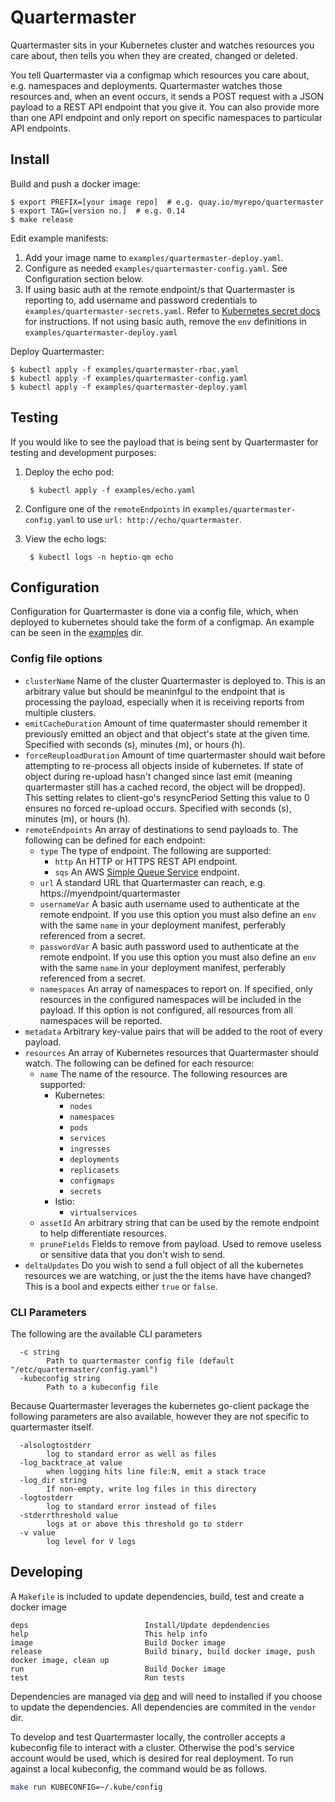 # Quartermaster

Quartermaster sits in your Kubernetes cluster and watches resources you care about, then tells you when they are created, changed or deleted.

You tell Quartermaster via a configmap which resources you care about, e.g. namespaces and deployments.  Quartermaster watches those resources and, when an event occurs, it sends a POST request with a JSON payload to a REST API endpoint that you give it.  You can also provide more than one API endpoint and only report on specific namespaces to particular API endpoints.

## Install

Build and push a docker image:

    $ export PREFIX=[your image repo]  # e.g. quay.io/myrepo/quartermaster
    $ export TAG=[version no.]  # e.g. 0.14
    $ make release

Edit example manifests:

1. Add your image name to `examples/quartermaster-deploy.yaml`.
2. Configure as needed `examples/quartermaster-config.yaml`.  See Configuration section below.
3. If using basic auth at the remote endpoint/s that Quartermaster is reporting to, add username and password credentials to `examples/quartermaster-secrets.yaml`.  Refer to [Kubernetes secret docs](https://kubernetes.io/docs/concepts/configuration/secret/#creating-a-secret-manually) for instructions.  If not using basic auth, remove the `env` definitions in `examples/quartermaster-deploy.yaml`

Deploy Quartermaster:

    $ kubectl apply -f examples/quartermaster-rbac.yaml
    $ kubectl apply -f examples/quartermaster-config.yaml
    $ kubectl apply -f examples/quartermaster-deploy.yaml

## Testing

If you would like to see the payload that is being sent by Quartermaster for testing and development purposes:

1. Deploy the echo pod:

        $ kubectl apply -f examples/echo.yaml

2. Configure one of the `remoteEndpoints` in `examples/quartermaster-config.yaml` to use `url: http://echo/quartermaster`.
3. View the echo logs:

        $ kubectl logs -n heptio-qm echo

## Configuration

Configuration for Quartermaster is done via a config file, which, when deployed to kubernetes should take the form of a configmap. An example can be seen in the [examples](examples) dir.

### Config file options

* `clusterName` Name of the cluster Quartermaster is deployed to.  This is an arbitrary value but should be meaninfgul to the endpoint that is processing the payload, especially when it is receiving reports from multiple clusters.
* `emitCacheDuration` Amount of time quatermaster should remember it previously emitted an object and that object's state at the given time. Specified with seconds (s), minutes (m), or hours (h).
* `forceReuploadDuration` Amount of time quartermaster should wait before attempting to re-process all objects inside of kubernetes. If state of object during re-upload hasn't changed since last emit (meaning quartermaster still has a cached record, the object will be dropped). This setting relates to client-go's resyncPeriod Setting this value to 0 ensures no forced re-upload occurs. Specified with seconds (s), minutes (m), or hours (h).
* `remoteEndpoints` An array of destinations to send payloads to. The following can be defined for each endpoint:
    - `type` The type of endpoint.  The following are supported:
        * `http` An HTTP or HTTPS REST API endpoint.
        * `sqs` An AWS [Simple Queue Service](https://aws.amazon.com/sqs/) endpoint.
    - `url` A standard URL that Quartermaster can reach, e.g. https://myendpoint/quartermaster
    - `usernameVar` A basic auth username used to authenticate at the remote endpoint. If you use this option you must also define an `env` with the same `name` in your deployment manifest, perferably referenced from a secret.
    - `passwordVar` A basic auth password used to authenticate at the remote endpoint. If you use this option you must also define an `env` with the same `name` in your deployment manifest, perferably referenced from a secret.
    - `namespaces` An array of namespaces to report on.  If specified, only resources in the configured namespaces will be included in the payload.  If this option is not configured, all resources from all namespaces will be reported.
* `metadata` Arbitrary key-value pairs that will be added to the root of every payload.
* `resources` An array of Kubernetes resources that Quartermaster should watch.  The following can be defined for each resource:
    - `name` The name of the resource.  The following resources are supported:
        * Kubernetes:
            - `nodes`
            - `namespaces`
            - `pods`
            - `services`
            - `ingresses`
            - `deployments`
            - `replicasets`
            - `configmaps`
            - `secrets`
        * Istio:
            - `virtualservices`
    - `assetId` An arbitrary string that can be used by the remote endpoint to help differentiate resources.
    - `pruneFields` Fields to remove from payload. Used to remove useless or sensitive data that you don't wish to send.
* `deltaUpdates` Do you wish to send a full object of all the kubernetes resources we are watching, or just the the items have have changed? This is a bool and expects either `true` or `false`.

### CLI Parameters

The following are the available CLI parameters
```
  -c string
    	Path to quartermaster config file (default "/etc/quartermaster/config.yaml")
  -kubeconfig string
    	Path to a kubeconfig file
```

Because Quartermaster leverages the kubernetes go-client package the following parameters are also available, however they are not specific to quartermaster itself.

```
  -alsologtostderr
    	log to standard error as well as files
  -log_backtrace_at value
    	when logging hits line file:N, emit a stack trace
  -log_dir string
    	If non-empty, write log files in this directory
  -logtostderr
    	log to standard error instead of files
  -stderrthreshold value
    	logs at or above this threshold go to stderr
  -v value
    	log level for V logs
```

## Developing

A `Makefile` is included to update dependencies, build, test and create a docker image

```
deps                          Install/Update depdendencies
help                          This help info
image                         Build Docker image
release                       Build binary, build docker image, push docker image, clean up
run                           Build Docker image
test                          Run tests
```

Dependencies are managed via [dep](https://github.com/golang/dep) and will need to installed if you choose to update the dependencies. All dependencies are commited in the `vendor` dir.

To develop and test Quartermaster locally, the controller accepts a kubeconfig file to interact with a cluster. Otherwise the pod's service account would be used, which is desired for real deployment. To run against a local kubeconfig, the command would be as follows.

```bash
make run KUBECONFIG=~/.kube/config
```

